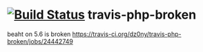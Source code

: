 [![Build Status](https://travis-ci.org/dz0ny/travis-php-broken.svg?branch=master)](https://travis-ci.org/dz0ny/travis-php-broken)
travis-php-broken
=================

beaht on 5.6 is broken https://travis-ci.org/dz0ny/travis-php-broken/jobs/24442749
